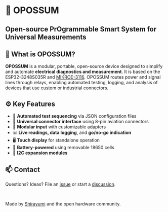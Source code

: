 # 🦝 OPOSSUM
## Open-source PrOgrammable Smart System for Universal Measurements

<!--------------------------------------------------------------------------->
## 📌 What is OPOSSUM?

**OPOSSUM** is a modular, portable, open-source device designed to simplify and automate **electrical diagnostics and measurement**. It is based on the ESP32-3248S035R and [MIKROE-3116](/OUTSIDE_DOCUMENTATION/Multimeter_Click/Multimeter_Click_MIKROE-3116.pdf). OPOSSUM routes power and signal lines through relays, enabling automated testing, logging, and analysis of devices that use custom or industrial connectors.

<!--------------------------------------------------------------------------->
## ⚙️ Key Features

- 🔄 **Automated test sequencing** via JSON configuration files
- 🔌 **Universal connector interface** using 8-pin aviation connectors
- 🔧 **Modular input** with customizable adapters
- 📊 **Live readings, data logging**, and **go/no-go indication**
- 🖥️ **Touch display** for standalone operation
- 🔋 **Battery-powered** using removable 18650 cells
- 🧩 **I2C expansion modules**

## 📫 Contact
Questions? Ideas? File an [issue](https://github.com/Shirayumi/OPOSSUM/issues) or start a [discussion](https://github.com/Shirayumi/OPOSSUM/discussions).
 
<br>

Made by [Shirayumi](https://github.com/Shirayumi) and the open hardware community.
